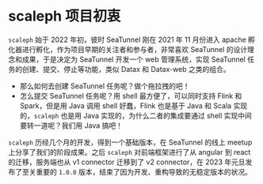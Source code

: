 #  scaleph 项目初衷

`scaleph` 始于 2022 年初，彼时 SeaTunnel 刚在 2021 年 11 月份进入 apache 孵化器进行孵化，作为项目早期的关注者和参与者，非常喜欢 SeaTunnel 的设计理念和成果，于是决定为 SeaTunnel 开发一个 web 管理系统，实现 SeaTunnel 任务的创建、提交、停止等功能，类似 Datax 和 Datax-web 之类的组合。



* 那么如何去创建 SeaTunnel 任务呢？做个拖拉拽的吧！
* 怎么提交 SeaTunnel 任务呢？用 shell 最方便了，可以同时支持 Flink 和 Spark，但是用 Java 调用 shell 好蠢，Flink 也是基于 Java 和 Scala 实现的，`scaleph` 也是用 Java 实现的，为什么二者的集成要通过 shell 实现中间要转一道呢？我们用 Java 搞吧！

`scaleph` 历经几个月的开发，得到一个基础版本，在 SeaTunnel 的线上 meetup 上分享了我们的阶段成果。之后 `scaleph` 对前端框架进行了从 angular 到 react 的迁移，服务端也从 v1 connector 迁移到了 v2 connector，在 2023 年元旦发布了至关重要的 `1.0.0` 版本，结束了因为开发、重构导致的无稳定版本的状况。



